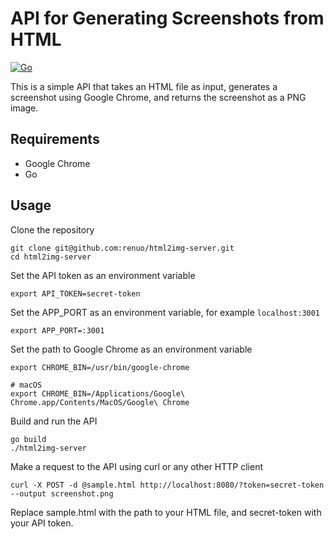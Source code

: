 # API for Generating Screenshots from HTML

[![Go](https://github.com/renuo/html2img-server/actions/workflows/go.yml/badge.svg)](https://github.com/renuo/html2img-server/actions/workflows/go.yml)

This is a simple API that takes an HTML file as input, generates a screenshot using Google Chrome, and returns the screenshot as a PNG image.

## Requirements

- Google Chrome
- Go


## Usage

Clone the repository
```
git clone git@github.com:renuo/html2img-server.git
cd html2img-server
```

Set the API token as an environment variable
```
export API_TOKEN=secret-token
```

Set the APP_PORT as an environment variable, for example `localhost:3001`
```
export APP_PORT=:3001
```

Set the path to Google Chrome as an environment variable
```
export CHROME_BIN=/usr/bin/google-chrome

# macOS
export CHROME_BIN=/Applications/Google\ Chrome.app/Contents/MacOS/Google\ Chrome
```

Build and run the API
```
go build
./html2img-server
```

Make a request to the API using curl or any other HTTP client
```
curl -X POST -d @sample.html http://localhost:8080/?token=secret-token --output screenshot.png 
```
Replace sample.html with the path to your HTML file, and secret-token with your API token.

